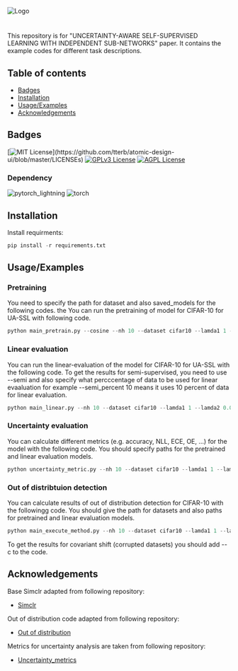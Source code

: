 ![Logo](https://user-images.githubusercontent.com/65691404/192393358-8170f550-638f-4fbd-933e-e538cc9fdb7a.png)





# 

This repository is for "UNCERTAINTY-AWARE SELF-SUPERVISED LEARNING
WITH INDEPENDENT SUB-NETWORKS" paper. It contains the example codes for different task descriptions. 



## Table of contents
* [Badges](#general-information)
* [Installation](#Installation)
* [Usage/Examples](#Usage/Examples)
* [Acknowledgements](#Acknowledgements)

## Badges


[![MIT License](https://img.shields.io/apm/l/atomic-design-ui.svg?)](https://github.com/tterb/atomic-design-ui/blob/master/LICENSEs)
[![GPLv3 License](https://img.shields.io/badge/License-GPL%20v3-yellow.svg)](https://opensource.org/licenses/)
[![AGPL License](https://img.shields.io/badge/license-AGPL-blue.svg)](http://www.gnu.org/licenses/agpl-3.0)

### Dependency

![pytorch_lightning](https://img.shields.io/badge/Pytorch_lightning-1.5.10-brightgreen)
![torch](https://img.shields.io/badge/Torch-1.10.1-brightgreen)

## Installation

Install requirments:
```python
pip install -r requirements.txt
```


## Usage/Examples


### Pretraining

You need to specify the path for dataset and also saved_models for the following codes.  the You can run the pretraining of model for CIFAR-10 for UA-SSL with following code.

```python
python main_pretrain.py --cosine --nh 10 --dataset cifar10 --lamda1 1 --lamda2 0.08 --epoch 800
``` 
### Linear evaluation

You can run the linear-evaluation of the model for CIFAR-10 for UA-SSL with the following code. To get the results for semi-supervised, you need to use --semi and also specify what percccentage of data to be used for linear evaaluation for example --semi_percent 10 means it uses 10 percent of data for linear evaluation.

```python
python main_linear.py --nh 10 --dataset cifar10 --lamda1 1 --lamda2 0.08
``` 

### Uncertainty evaluation 

You can calculate different metrics (e.g. accuracy, NLL, ECE, OE, ...) for the model with the following code. You should specify paths for the pretrained and linear evaluation models.

```python
python uncertainty_metric.py --nh 10 --dataset cifar10 --lamda1 1 --lamda2 0.08
```
 
### Out of distribtuion detection

You can calculate results of out of distribution detection for CIFAR-10 with the followingg code. You should give the path for datasets and also paths for pretrained and linear evaluation models.

```python
python main_execute_method.py --nh 10 --dataset cifar10 --lamda1 1 --lamda2 0.08
```
To get the results for covariant shift (corrupted datasets) you should add --c to the code.


## Acknowledgements
Base Simclr adapted from following repository:

 - [Simclr](https://github.com/HobbitLong/SupContrast)

Out of distribution code adapted from following repository:

 - [Out of distribution](https://github.com/kobybibas/pnml_ood_detection)

Metrics for uncertainty analysis are taken from following repository:

 - [Uncertainty_metrics](https://github.com/bicycleman15/KD-calibration/blob/f436583f4458c89971414e972686c55596d5950d/calibration_library/metrics.py)






